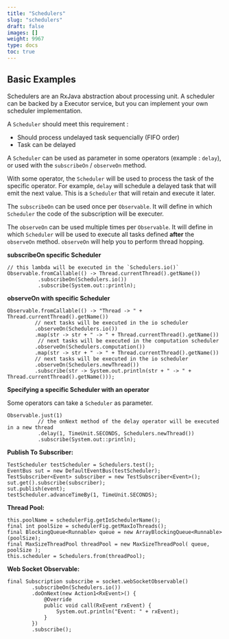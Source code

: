 ```yaml
---
title: "Schedulers"
slug: "schedulers"
draft: false
images: []
weight: 9967
type: docs
toc: true
---
```


## Basic Examples
Schedulers are an RxJava abstraction about processing unit. A scheduler can be backed by a Executor service, but you can implement your own scheduler implementation.

A `Scheduler` should meet this requirement : 

- Should process undelayed task sequencially (FIFO order)
- Task can be delayed

A `Scheduler` can be used as parameter in some operators (example : `delay`), or used with the `subscribeOn` / `observeOn` method.

With some operator, the `Scheduler` will be used to process the task of the specific operator. For example, `delay` will schedule a delayed task that will emit the next value. This is a `Scheduler` that will retain and execute it later.

The `subscribeOn` can be used once per `Observable`. It will define in which `Scheduler` the code of the subscription will be executer.

The `observeOn` can be used multiple times per `Observable`. It will define in which `Scheduler` will be used to execute all tasks defined __after__ the `observeOn` method. `observeOn` will help you to perform thread hopping. 

**subscribeOn specific Scheduler**

    // this lambda will be executed in the `Schedulers.io()`
    Observable.fromCallable(() -> Thread.currentThread().getName())
              .subscribeOn(Schedulers.io())
              .subscribe(System.out::println); 

**observeOn with specific Scheduler**

    Observable.fromCallable(() -> "Thread -> " + Thread.currentThread().getName())
             // next tasks will be executed in the io scheduler
             .observeOn(Schedulers.io())
             .map(str -> str + " -> " + Thread.currentThread().getName())
              // next tasks will be executed in the computation scheduler
             .observeOn(Schedulers.computation())
             .map(str -> str + " -> " + Thread.currentThread().getName())
             // next tasks will be executed in the io scheduler
             .observeOn(Schedulers.newThread())
             .subscribe(str -> System.out.println(str + " -> " + Thread.currentThread().getName()));   
             
**Specifying a specific Scheduler with an operator**

Some operators can take a `Scheduler` as parameter.

    Observable.just(1)
              // the onNext method of the delay operator will be executed in a new thread
              .delay(1, TimeUnit.SECONDS, Schedulers.newThread())
              .subscribe(System.out::println);
  
**Publish To Subscriber:**

    TestScheduler testScheduler = Schedulers.test();
    EventBus sut = new DefaultEventBus(testScheduler);
    TestSubscriber<Event> subscriber = new TestSubscriber<Event>();
    sut.get().subscribe(subscriber);
    sut.publish(event);
    testScheduler.advanceTimeBy(1, TimeUnit.SECONDS);

**Thread Pool:**

    this.poolName = schedulerFig.getIoSchedulerName();
    final int poolSize = schedulerFig.getMaxIoThreads();
    final BlockingQueue<Runnable> queue = new ArrayBlockingQueue<Runnable>(poolSize);
    final MaxSizeThreadPool threadPool = new MaxSizeThreadPool( queue, poolSize );
    this.scheduler = Schedulers.from(threadPool);

**Web Socket Observable:**

    final Subscription subscribe = socket.webSocketObservable()
            .subscribeOn(Schedulers.io())
            .doOnNext(new Action1<RxEvent>() {
                @Override
                public void call(RxEvent rxEvent) {
                    System.out.println("Event: " + rxEvent);
                }
            })
            .subscribe();

